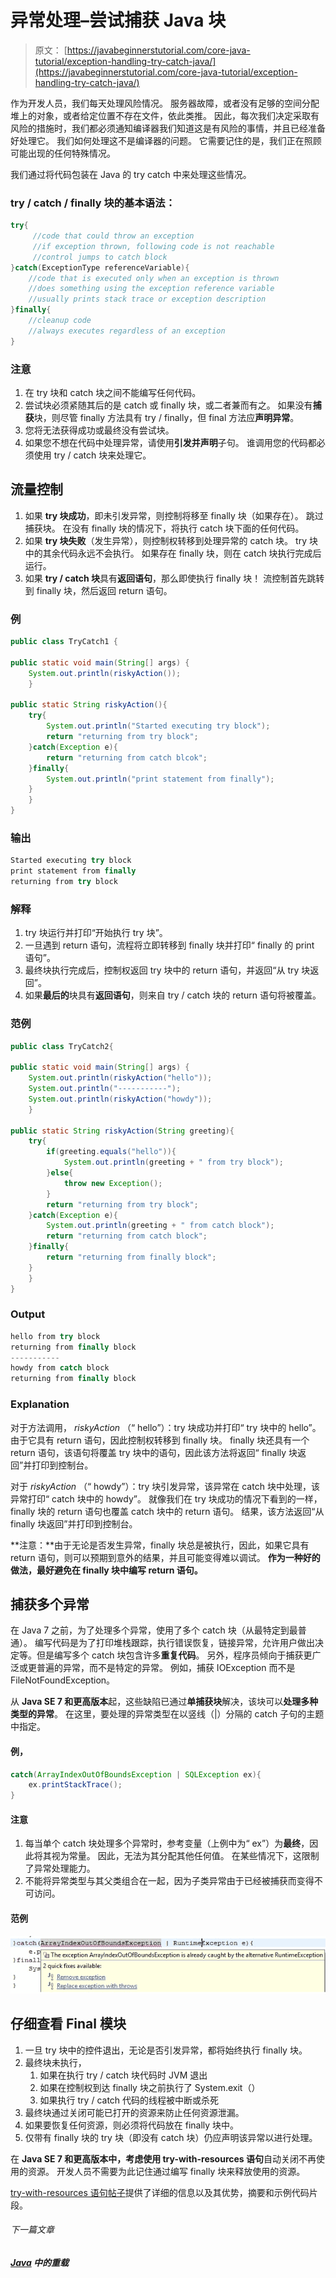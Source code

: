 # 异常处理–尝试捕获 Java 块

> 原文： [https://javabeginnerstutorial.com/core-java-tutorial/exception-handling-try-catch-java/](https://javabeginnerstutorial.com/core-java-tutorial/exception-handling-try-catch-java/)

作为开发人员，我们每天处理风险情况。 服务器故障，或者没有足够的空间分配堆上的对象，或者给定位置不存在文件，依此类推。 因此，每次我们决定采取有风险的措施时，我们都必须通知编译器我们知道这是有风险的事情，并且已经准备好处理它。 我们如何处理这不是编译器的问题。 它需要记住的是，我们正在照顾可能出现的任何特殊情况。

我们通过将代码包装在 Java 的 try catch 中来处理这些情况。

### try / catch / finally 块的基本语法：

```java
try{
     //code that could throw an exception
     //if exception thrown, following code is not reachable
     //control jumps to catch block
}catch(ExceptionType referenceVariable){
	//code that is executed only when an exception is thrown
	//does something using the exception reference variable
	//usually prints stack trace or exception description
}finally{
	//cleanup code
	//always executes regardless of an exception
}
```

### **注意**

1.  在 try 块和 catch 块之间不能编写任何代码。
2.  尝试块必须紧随其后的是 catch 或 finally 块，或二者兼而有之。 如果没有**捕获**块，则尽管 finally 方法具有 try / finally，但 final 方法应**声明异常**。
3.  您将无法获得成功或最终没有尝试块。
4.  如果您不想在代码中处理异常，请使用**引发并声明**子句。 谁调用您的代码都必须使用 try / catch 块来处理它。

## **流量控制**

1.  如果 **try 块成功**，即未引发异常，则控制将移至 finally 块（如果存在）。 跳过捕获块。 在没有 finally 块的情况下，将执行 catch 块下面的任何代码。
2.  如果 **try 块失败**（发生异常），则控制权转移到处理异常的 catch 块。 try 块中的其余代码永远不会执行。 如果存在 finally 块，则在 catch 块执行完成后运行。
3.  如果 **try / catch 块**具有**返回语句**，那么即使执行 finally 块！ 流控制首先跳转到 finally 块，然后返回 return 语句。

### 例

```java
public class TryCatch1 {

public static void main(String[] args) {
	System.out.println(riskyAction());
	}

public static String riskyAction(){
	try{
		System.out.println("Started executing try block");
		return "returning from try block";
	}catch(Exception e){
		return "returning from catch blcok";
	}finally{
		System.out.println("print statement from finally");
	}
	}
}
```

### **输出**

```java
Started executing try block
print statement from finally
returning from try block
```

### **解释**

1.  try 块运行并打印“开始执行 try 块”。
2.  一旦遇到 return 语句，流程将立即转移到 finally 块并打印“ finally 的 print 语句”。
3.  最终块执行完成后，控制权返回 try 块中的 return 语句，并返回“从 try 块返回”。
4.  如果**最后的**块具有**返回语句**，则来自 try / catch 块的 return 语句将被覆盖。

### **范例**

```java
public class TryCatch2{

public static void main(String[] args) {
	System.out.println(riskyAction("hello"));
	System.out.println("-----------");
	System.out.println(riskyAction("howdy"));
	}

public static String riskyAction(String greeting){
	try{
		if(greeting.equals("hello")){
			System.out.println(greeting + " from try block");
		}else{
			throw new Exception();
		}
		return "returning from try block";
	}catch(Exception e){
		System.out.println(greeting + " from catch block");
		return "returning from catch block";
	}finally{
		return "returning from finally block";
	}
	}
}
```

### **Output**

```java
hello from try block
returning from finally block
-----------
howdy from catch block
returning from finally block
```

### **Explanation**

对于方法调用， *riskyAction* （“ hello”）：try 块成功并打印“ try 块中的 hello”。 由于它具有 return 语句，因此控制权转移到 finally 块。 finally 块还具有一个 return 语句，该语句将覆盖 try 块中的语句，因此该方法将返回“ finally 块返回”并打印到控制台。

对于 *riskyAction* （“ howdy”）：try 块引发异常，该异常在 catch 块中处理，该异常打印“ catch 块中的 howdy”。 就像我们在 try 块成功的情况下看到的一样，finally 块的 return 语句也覆盖 catch 块中的 return 语句。 结果，该方法返回“从 finally 块返回”并打印到控制台。

**注意：**由于无论是否发生异常，finally 块总是被执行，因此，如果它具有 return 语句，则可以预期到意外的结果，并且可能变得难以调试。 **作为一种好的做法，最好避免在 finally 块中编写 return 语句。**

## **捕获多个异常**

在 Java 7 之前，为了处理多个异常，使用了多个 catch 块（从最特定到最普通）。 编写代码是为了打印堆栈跟踪，执行错误恢复，链接异常，允许用户做出决定等。但是编写多个 catch 块包含许多**重复代码**。 另外，程序员倾向于捕获更广泛或更普遍的异常，而不是特定的异常。 例如，捕获 IOException 而不是 FileNotFoundException。

从 **Java SE 7 和更高版本**起，这些缺陷已通过**单捕获块**解决，该块可以**处理多种类型的异常**。 在这里，要处理的异常类型在以竖线（|）分隔的 catch 子句的主题中指定。

#### 例，

```java
catch(ArrayIndexOutOfBoundsException | SQLException ex){
	ex.printStackTrace();
}
```

#### **注意**

1.  每当单个 catch 块处理多个异常时，参考变量（上例中为“ ex”）为**最终**，因此将其视为常量。 因此，无法为其分配其他任何值。 在某些情况下，这限制了异常处理能力。
2.  不能将异常类型与其父类组合在一起，因为子类异常由于已经被捕获而变得不可访问。

#### **范例**

![multiple exceptions](img/79b92597e16d03f8894d2ed7abbede0e.png)

## **仔细查看 Final 模块**

1.  一旦 try 块中的控件退出，无论是否引发异常，都将始终执行 finally 块。
2.  最终块未执行，
    1.  如果在执行 try / catch 块代码时 JVM 退出
    2.  如果在控制权到达 finally 块之前执行了 System.exit（）
    3.  如果执行 try / catch 代码的线程被中断或杀死
3.  最终块通过关闭可能已打开的资源来防止任何资源泄漏。
4.  如果要恢复任何资源，则必须将代码放在 finally 块中。
5.  仅带有 finally 块的 try 块（即没有 catch 块）仍应声明该异常以进行处理。

在 **Java SE 7 和更高版本中，考虑使用 try-with-resources 语句**自动关闭不再使用的资源。 开发人员不需要为此记住通过编写 finally 块来释放使用的资源。

[try-with-resources 语句帖子](https://javabeginnerstutorial.com/core-java-tutorial/exception-handling-try-resources/)提供了详细的信息以及其优势，摘要和示例代码片段。

###### 下一篇文章

##### [Java](https://javabeginnerstutorial.com/core-java-tutorial/overloading/ "Overloading in java") 中的重载